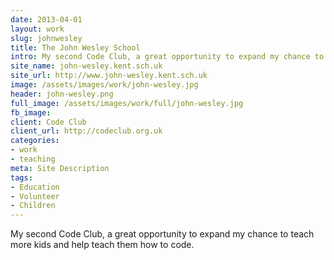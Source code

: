 ```yaml
---
date: 2013-04-01
layout: work
slug: johnwesley
title: The John Wesley School
intro: My second Code Club, a great opportunity to expand my chance to teach more kids and help teach them how to code.
site_name: john-wesley.kent.sch.uk
site_url: http://www.john-wesley.kent.sch.uk
image: /assets/images/work/john-wesley.jpg
header: john-wesley.png
full_image: /assets/images/work/full/john-wesley.jpg
fb_image: 
client: Code Club
client_url: http://codeclub.org.uk
categories:
- work
- teaching
meta: Site Description
tags: 
- Education
- Volunteer
- Children
---
```

My second Code Club, a great opportunity to expand my chance to teach more kids and help teach them how to code.